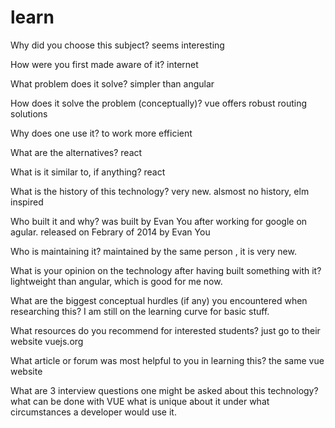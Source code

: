# learn
Why did you choose this subject?
seems interesting

How were you first made aware of it?
internet

What problem does it solve?
simpler than angular

How does it solve the problem (conceptually)?
vue offers robust routing solutions

Why does one use it?
to work more efficient

What are the alternatives?
react

What is it similar to, if anything?
react

What is the history of this technology?
very new. alsmost no history, elm inspired

Who built it and why?
was built by Evan You after working for google on agular. released on Febrary of 2014 by Evan You

Who is maintaining it?
maintained by the same person , it is very new.

What is your opinion on the technology after having built something with it?
lightweight than angular, which is good for me now.

What are the biggest conceptual hurdles (if any) you encountered when researching this?
I am still on the learning curve for basic stuff.

What resources do you recommend for interested students?
just go to their website vuejs.org

What article or forum was most helpful to you in learning this?
the same vue website

What are 3 interview questions one might be asked about this technology?
what can be done with VUE
what is unique about it
under what circumstances a developer would use it.
